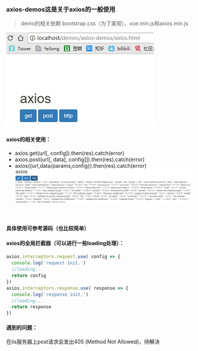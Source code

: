 ### axios-demos这是关于axios的一般使用
> demo的相关依赖 bootstrap.css（为了美观）、vue.min.js和axios.min.js

![](https://github.com/xianyusPadding/axios-demos/blob/master/about/style.jpg)
<br>
#### axios的相关使用：
* axios.get(url[, config]).then(res).catch(error)
* axios.post(url[, data[, config]]).then(res).catch(error)
* axios({url,data/params,config}).then(res).catch(error)
![](https://github.com/xianyusPadding/axios-demos/blob/master/about/http.jpg)
<br>

#### 具体使用可参考源码（也比较简单）

#### axios的全局拦截器（可以进行一些loading处理）：
```javascript
axios.interceptors.request.use( config => {
  console.log('request init.')
  //loading...
  return config
})
axios.interceptors.response.use( response => {
  console.log('response init.')
  //loading...
  return response
})
```

#### 遇到的问题：
在iis服务器上post请求会发出405 (Method Not Allowed)，待解决
